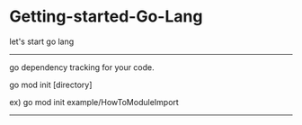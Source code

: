 # Getting-started-Go-Lang

let's start go lang

---

go dependency tracking for your code.

go mod init [directory]

ex) go mod init example/HowToModuleImport

---
